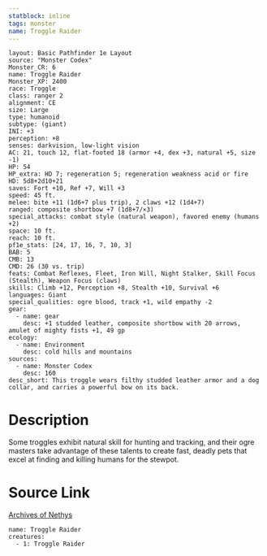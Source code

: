 ```yaml
---
statblock: inline
tags: monster
name: Troggle Raider
---
```

```statblock
layout: Basic Pathfinder 1e Layout
source: "Monster Codex"
Monster_CR: 6
name: Troggle Raider
Monster_XP: 2400
race: Troggle
class: ranger 2
alignment: CE
size: Large
type: humanoid
subtype: (giant)
INI: +3
perception: +8
senses: darkvision, low-light vision
AC: 21, touch 12, flat-footed 18 (armor +4, dex +3, natural +5, size -1)
HP: 54
HP_extra: HD 7; regeneration 5; regeneration weakness acid or fire
HD: 5d8+2d10+21
saves: Fort +10, Ref +7, Will +3
speed: 45 ft.
melee: bite +11 (1d6+7 plus trip), 2 claws +12 (1d4+7)
ranged: composite shortbow +7 (1d8+7/×3)
special_attacks: combat style (natural weapon), favored enemy (humans +2)
space: 10 ft.
reach: 10 ft.
pf1e_stats: [24, 17, 16, 7, 10, 3]
BAB: 5
CMB: 13
CMD: 26 (30 vs. trip)
feats: Combat Reflexes, Fleet, Iron Will, Night Stalker, Skill Focus (Stealth), Weapon Focus (claws)
skills: Climb +12, Perception +8, Stealth +10, Survival +6
languages: Giant
special_qualities: ogre blood, track +1, wild empathy -2
gear:
  - name: gear
    desc: +1 studded leather, composite shortbow with 20 arrows, amulet of mighty fists +1, 49 gp
ecology:
  - name: Environment
    desc: cold hills and mountains
sources:
  - name: Monster Codex
    desc: 160
desc_short: This troggle wears filthy studded leather armor and a dog collar, and carries a powerful bow on its back.
```
# Description
Some troggles exhibit natural skill for hunting and tracking, and their ogre masters take advantage of these talents to create fast, deadly pets that excel at finding and killing humans for the stewpot.
# Source Link
[Archives of Nethys](https://aonprd.com/MonsterDisplay.aspx?ItemName=Troggle%20Raider)
```encounter-table
name: Troggle Raider
creatures:
  - 1: Troggle Raider
```
